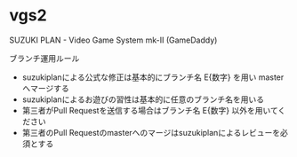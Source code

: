 vgs2
====

SUZUKI PLAN - Video Game System mk-II (GameDaddy)

ブランチ運用ルール
- suzukiplanによる公式な修正は基本的にブランチ名 E{数字} を用い master へマージする
- suzukiplanによるお遊びの習性は基本的に任意のブランチ名を用いる
- 第三者がPull Requestを送信する場合はブランチ名 E{数字} 以外を用いてください
- 第三者のPull Requestのmasterへのマージはsuzukiplanによるレビューを必須とする
